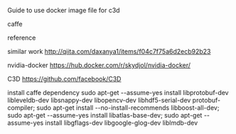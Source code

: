 Guide to use docker image file for c3d

caffe

reference

similar work
  http://qiita.com/daxanya1/items/f04c7f75a6d2ecb92b23
  
nvidia-docker
    https://hub.docker.com/r/skydjol/nvidia-docker/

C3D
https://github.com/facebook/C3D

install caffe dependency
sudo apt-get --assume-yes install libprotobuf-dev libleveldb-dev libsnappy-dev libopencv-dev libhdf5-serial-dev protobuf-compiler; sudo apt-get install --no-install-recommends libboost-all-dev; sudo apt-get --assume-yes install libatlas-base-dev; sudo apt-get --assume-yes install libgflags-dev libgoogle-glog-dev liblmdb-dev
